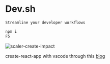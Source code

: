 # Dev.sh

`Streamline your developer workflows`

```py
npm i 
F5
```

![scaler-create-impact](https://user-images.githubusercontent.com/90976669/230470861-cc15dffc-1c90-422a-ac89-744a732b7a9d.gif)


create-react-app with vscode through this [blog](https://medium.com/@luongquochuy1995/create-a-vs-code-left-panel-web-view-extension-using-react-e765fd901f64)
